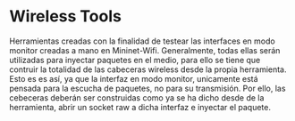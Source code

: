 # Wireless Tools 

Herramientas creadas con la finalidad de testear las interfaces en modo monitor creadas a mano en Mininet-Wifi. Generalmente, todas ellas serán utilizadas para inyectar paquetes en el medio, para ello se tiene que contruir la totalidad de las cabeceras wireless desde la propia herramienta. Esto es es así, ya que la interfaz en modo monitor, unicamente está pensada para la escucha de paquetes, no para su transmisión. Por ello, las cebeceras deberán ser construidas como ya se ha dicho desde de la herramienta, abrir un socket raw a dicha interfaz e inyectar el paquete.

 
